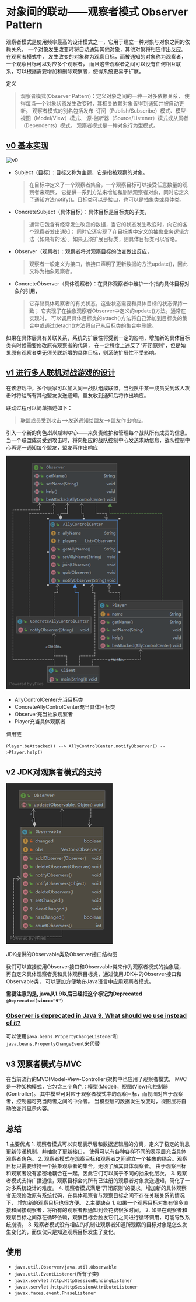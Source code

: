 # 对象间的联动——观察者模式  Observer Pattern

观察者模式是使用频率最高的设计模式之一，它用于建立一种对象与对象之间的依赖关系，
一个对象发生改变时将自动通知其他对象，其他对象将相应作出反应。在观察者模式中，
发生改变的对象称为观察目标，而被通知的对象称为观察者，一个观察目标可以对应多个观察者，
而且这些观察者之间可以没有任何相互联系，可以根据需要增加和删除观察者，使得系统更易于扩展。

定义

> 观察者模式(Observer Pattern)：定义对象之间的一种一对多依赖关系，
使得每当一个对象状态发生改变时，其相关依赖对象皆得到通知并被自动更新。
观察者模式的别名包括发布-订阅（Publish/Subscribe）模式、模型-视图（Model/View）模式、
源-监听器（Source/Listener）模式或从属者（Dependents）模式。
观察者模式是一种对象行为型模式。

## [v0 基本实现](v0)

![v0](v0)

- Subject（目标）：目标又称为主题，它是指被观察的对象。
    > 在目标中定义了一个观察者集合，一个观察目标可以接受任意数量的观察者来观察，
    它提供一系列方法来增加和删除观察者对象，同时它定义了通知方法notify()。目标类可以是接口，也可以是抽象类或具体类。
- ConcreteSubject（具体目标）：具体目标是目标类的子类，
    > 通常它包含有经常发生改变的数据，当它的状态发生改变时，向它的各个观察者发出通知；
    同时它还实现了在目标类中定义的抽象业务逻辑方法（如果有的话）。如果无须扩展目标类，则具体目标类可以省略。
- Observer（观察者）：观察者将对观察目标的改变做出反应，
    > 观察者一般定义为接口，该接口声明了更新数据的方法update()，因此又称为抽象观察者。
- ConcreteObserver（具体观察者）：在具体观察者中维护一个指向具体目标对象的引用，
    > 它存储具体观察者的有关状态，这些状态需要和具体目标的状态保持一致；
    它实现了在抽象观察者Observer中定义的update()方法。通常在实现时，
    可以调用具体目标类的attach()方法将自己添加到目标类的集合中或通过detach()方法将自己从目标类的集合中删除。

如果在具体层具有关联关系，系统的扩展性将受到一定的影响，增加新的具体目标类有时候需要修改原有观察者的代码，
在一定程度上违反了“开闭原则”，但是如果原有观察者类无须关联新增的具体目标，则系统扩展性不受影响。

## [v1 进行多人联机对战游戏的设计](v1)

在该游戏中，多个玩家可以加入同一战队组成联盟，当战队中某一成员受到敌人攻击时将给所有其他盟友发送通知，盟友收到通知后将作出响应。

联动过程可以简单描述如下：
> 联盟成员受到攻击-->发送通知给盟友-->盟友作出响应。

引入一个新的角色*战队控制中心*——来负责维护和管理每个战队所有成员的信息。
当一个联盟成员受到攻击时，将向相应的战队控制中心发送求助信息，战队控制中心再逐一通知每个盟友，盟友再作出响应

![v1](v1/v1.png)

- AllyControlCenter充当目标类
- ConcreteAllyControlCenter充当具体目标类
- Observer充当抽象观察者
- Player充当具体观察者

调用链

`Player.beAttacked() --> AllyControlCenter.notifyObserver() -->Player.help()`

## v2 JDK对观察者模式的支持

![v2](v2.png)

JDK提供的Observable类及Observer接口结构图

我们可以直接使用Observer接口和Observable类来作为观察者模式的抽象层，
再自定义具体观察者类和具体观察目标类，通过使用JDK中的Observer接口和Observable类，
可以更加方便地在Java语言中应用观察者模式。

**需要注意的是, java从1.9以后已经把这个标记为Deprecated `@Deprecated(since="9")`**

### [Observer is deprecated in Java 9. What should we use instead of it?](https://stackoverflow.com/questions/46380073/observer-is-deprecated-in-java-9-what-should-we-use-instead-of-it)

可以使用`java.beans.PropertyChangeListener`和`java.beans.PropertyChangeEvent`来代替

## v3 观察者模式与MVC

在当前流行的MVC(Model-View-Controller)架构中也应用了观察者模式，
MVC是一种架构模式，它包含三个角色：模型(Model)，视图(View)和控制器(Controller)。
其中模型可对应于观察者模式中的观察目标，而视图对应于观察者，控制器可充当两者之间的中介者。
当模型层的数据发生改变时，视图层将自动改变其显示内容。

## 总结

1.主要优点
    1. 观察者模式可以实现表示层和数据逻辑层的分离，定义了稳定的消息更新传递机制，并抽象了更新接口，
    使得可以有各种各样不同的表示层充当具体观察者角色。
    2. 观察者模式在观察目标和观察者之间建立一个抽象的耦合。观察目标只需要维持一个抽象观察者的集合，无须了解其具体观察者。
    由于观察目标和观察者没有紧密地耦合在一起，因此它们可以属于不同的抽象化层次。
    3. 观察者模式支持广播通信，观察目标会向所有已注册的观察者对象发送通知，简化了一对多系统设计的难度。
    4. 观察者模式满足“开闭原则”的要求，增加新的具体观察者无须修改原有系统代码，在具体观察者与观察目标之间不存在关联关系的情况下，
    增加新的观察目标也很方便。
2.主要缺点
    1. 如果一个观察目标对象有很多直接和间接观察者，将所有的观察者都通知到会花费很多时间。
    2. 如果在观察者和观察目标之间存在循环依赖，观察目标会触发它们之间进行循环调用，可能导致系统崩溃。
    3. 观察者模式没有相应的机制让观察者知道所观察的目标对象是怎么发生变化的，而仅仅只是知道观察目标发生了变化。
    
## 使用

- `java.util.Observer/java.util.Observable`
- `java.util.EventListener`(所有子类)
- `javax.servlet.http.HttpSessionBindingListener`
- `javax.servlet.http.HttpSessionAttributeListener`
- `javax.faces.event.PhaseListener`